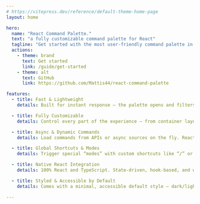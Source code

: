 ```yaml
---
# https://vitepress.dev/reference/default-theme-home-page
layout: home

hero:
  name: "React Command Palette."
  text: "a fully customizable command palette for React"
  tagline: "Get started with the most user-friendly command palette in a second."
  actions:
    - theme: brand
      text: Get started
      link: /guide/get-started
    - theme: alt
      text: GitHub
      link: https://github.com/Mattis44/react-command-palette

features:
  - title: Fast & Lightweight
    details: Built for instant response — the palette opens and filters results in milliseconds, even with hundreds of commands. No unnecessary re-renders or heavy dependencies.

  - title: Fully Customizable
    details: Control every part of the experience — from container layout and input styling to item rendering and helper hints. Override inline styles or use CSS variables for full theme flexibility.

  - title: Async & Dynamic Commands
    details: Load commands from APIs or async sources on the fly. React Command Palette supports promises, debounced queries, and async filtering out of the box.

  - title: Global Shortcuts & Modes
    details: Trigger special “modes” with custom shortcuts like “/” or “>”, just like GitHub’s command palette. Perfect for separating search contexts or adding quick actions.

  - title: Native React Integration
    details: 100% React and TypeScript. State-driven, hook-based, and works seamlessly in modern SPAs or Next.js apps. Integrates cleanly with your existing context and routing logic.

  - title: Styled & Accessible by Default
    details: Comes with a minimal, accessible default style — dark/light-ready, keyboard-friendly, and easy to theme. Use the provided CSS variables or your own design system for consistent UX.

---
```


